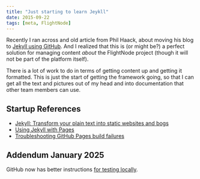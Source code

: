 ```yaml
---
title: "Just starting to learn Jeykll"
date: 2015-09-22
tags: [meta, FlightNode]
---
```


Recently I ran across and old article from Phil Haack, about moving his blog to [Jekyll using GitHub](http://haacked.com/archive/2013/12/02/dr-jekyll-and-mr-haack/). And I realized that this is (or might be?) a perfect solution for managing content _about_ the FlightNode project (though it will not be part of the platform itself).

There is a lot of work to do in terms of getting content up and getting it formatted. This is just the start of getting the framework going, so  that I can get all the text and pictures out of my head and into documentation that other team members can use.

<!-- truncate -->

## Startup References

* [Jekyll: Transform your plain text into static websites and bogs](http://jekyllrb.com/)
* [Using Jekyll with Pages](https://help.github.com/articles/using-jekyll-with-pages/#configuring-jekyll)
* [Troubleshooting GitHub Pages build failures](https://help.github.com/articles/troubleshooting-github-pages-build-failures/)

## Addendum January 2025

GitHub now has better instructions [for testing locally](https://docs.github.com/en/pages/setting-up-a-github-pages-site-with-jekyll/testing-your-github-pages-site-locally-with-jekyll).
